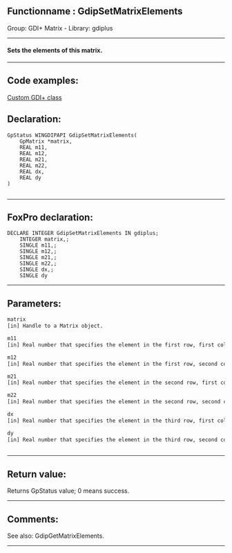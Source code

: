 <link rel="stylesheet" type="text/css" href="../../css/win32api.css">  
<link rel="stylesheet" href="https://cdnjs.cloudflare.com/ajax/libs/font-awesome/4.7.0/css/font-awesome.min.css">

## Functionname : GdipSetMatrixElements
Group: GDI+ Matrix - Library: gdiplus    
***  


#### Sets the elements of this matrix.
***  


## Code examples:
[Custom GDI+ class](../../samples/sample_450.md)  

## Declaration:
```foxpro  
GpStatus WINGDIPAPI GdipSetMatrixElements(
	GpMatrix *matrix,
	REAL m11,
	REAL m12,
	REAL m21,
	REAL m22,
	REAL dx,
	REAL dy
)
  
```  
***  


## FoxPro declaration:
```foxpro  
DECLARE INTEGER GdipSetMatrixElements IN gdiplus;
	INTEGER matrix,;
	SINGLE m11,;
	SINGLE m12,;
	SINGLE m21,;
	SINGLE m22,;
	SINGLE dx,;
	SINGLE dy  
```  
***  


## Parameters:
```txt  
matrix
[in] Handle to a Matrix object.

m11
[in] Real number that specifies the element in the first row, first column.

m12
[in] Real number that specifies the element in the first row, second column.

m21
[in] Real number that specifies the element in the second row, first column.

m22
[in] Real number that specifies the element in the second row, second column.

dx
[in] Real number that specifies the element in the third row, first column.

dy
[in] Real number that specifies the element in the third row, second column.
  
```  
***  


## Return value:
Returns GpStatus value; 0 means success.  
***  


## Comments:
See also: GdipGetMatrixElements.  
  
***  

